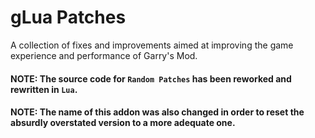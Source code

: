 # gLua Patches
A collection of fixes and improvements aimed at improving the game experience and performance of Garry's Mod.

#### NOTE: The source code for `Random Patches` has been reworked and rewritten in `Lua`.

#### NOTE: The name of this addon was also changed in order to reset the absurdly overstated version to a more adequate one.
